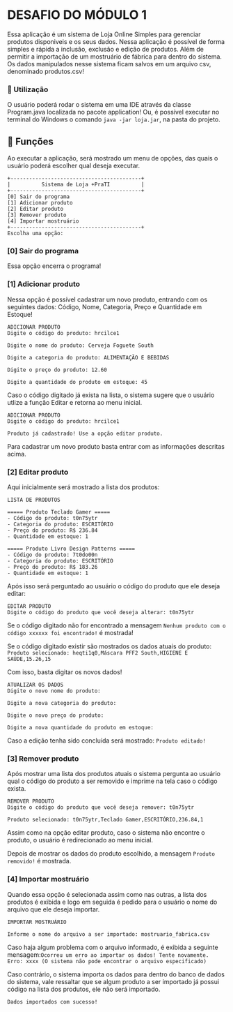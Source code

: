 # DESAFIO DO MÓDULO 1 #
Essa aplicação é um sistema de Loja Online Simples para gerenciar produtos disponiveis e os seus dados.
Nessa aplicação é possível de forma simples e rápida a inclusão, exclusão e edição de produtos. Além de permitir a importação de um mostruário de fábrica para dentro do sistema. 
Os dados manipulados nesse sistema ficam salvos em um arquivo csv, denominado produtos.csv!

### 🔧 Utilização
O usuário poderá rodar o sistema em uma IDE através da classe Program.java localizada no pacote application!
Ou, é possível executar no terminal do Windows o comando ```java -jar loja.jar```, na pasta do projeto.

## 🚀 Funções
Ao executar a aplicação, será mostrado um menu de opções, das quais o usuário poderá escolher qual deseja executar.
```
+------------------------------------------+
|          Sistema de Loja +PraTI          |
+------------------------------------------+
[0] Sair do programa
[1] Adicionar produto
[2] Editar produto
[3] Remover produto
[4] Importar mostruário
+------------------------------------------+
Escolha uma opção: 
```
### [0] Sair do programa
Essa opção encerra o programa!

### [1] Adicionar produto
Nessa opção é possível cadastrar um novo produto, entrando com os seguintes dados:
Código, Nome, Categoria, Preço e Quantidade em Estoque!
```
ADICIONAR PRODUTO
Digite o código do produto: hrcilce1

Digite o nome do produto: Cerveja Foguete South

Digite a categoria do produto: ALIMENTAÇÃO E BEBIDAS

Digite o preço do produto: 12.60

Digite a quantidade do produto em estoque: 45
```

Caso o código digitado já exista na lista, o sistema sugere que o usuário utlize a função Editar e retorna ao menu inicial.
````
ADICIONAR PRODUTO
Digite o código do produto: hrcilce1

Produto já cadastrado! Use a opção editar produto.
````
Para cadastrar um novo produto basta entrar com as informações descritas acima.

### [2] Editar produto
Aqui inicialmente será mostrado a lista dos produtos: 
````
LISTA DE PRODUTOS

===== Produto Teclado Gamer =====
- Código do produto: t0n75ytr
- Categoria do produto: ESCRITÓRIO
- Preço do produto: R$ 236.84
- Quantidade em estoque: 1

===== Produto Livro Design Patterns =====
- Código do produto: 7t0do00n
- Categoria do produto: ESCRITÓRIO
- Preço do produto: R$ 183.26
- Quantidade em estoque: 1
````
Após isso será perguntado ao usuário o código do produto que ele deseja editar:
````
EDITAR PRODUTO
Digite o código do produto que você deseja alterar: t0n75ytr
````

Se o código digitado não for encontrado a mensagem ````Nenhum produto com o código xxxxxx foi encontrado!```` é mostrada!

Se o código digitado existir são mostrados os dados atuais do produto: ````Produto selecionado: heqti1q0,Máscara PFF2 South,HIGIENE E SAÚDE,15.26,15````

Com isso, basta digitar os novos dados!
```
ATUALIZAR OS DADOS
Digite o novo nome do produto:

Digite a nova categoria do produto:

Digite o novo preço do produto:

Digite a nova quantidade do produto em estoque: 
```
Caso a edição tenha sido concluída será mostrado: ```Produto editado!```
### [3] Remover produto
Após mostrar uma lista dos produtos atuais o sistema pergunta ao usuário qual o código do produto a ser removido e imprime na tela caso o código exista.
```
REMOVER PRODUTO
Digite o código do produto que você deseja remover: t0n75ytr

Produto selecionado: t0n75ytr,Teclado Gamer,ESCRITÓRIO,236.84,1
```

Assim como na opção editar produto, caso o sistema não encontre o produto, o usuário é redirecionado ao menu inicial.

Depois de mostrar os dados do produto escolhido, a mensagem ```Produto removido!``` é mostrada.

### [4] Importar mostruário
Quando essa opção é selecionada assim como nas outras, a lista dos produtos é exibida e logo em seguida é pedido para o usuário o nome do arquivo que ele deseja importar.
```
IMPORTAR MOSTRUÁRIO

Informe o nome do arquivo a ser importado: mostruario_fabrica.csv
```
Caso haja algum problema com o arquivo informado, é exibida a seguinte mensagem:```Ocorreu um erro ao importar os dados!
Tente novamente. 
Erro: xxxx (O sistema não pode encontrar o arquivo especificado)```

Caso contrário, o sistema importa os dados para dentro do banco de dados do sistema, vale ressaltar que se algum produto a ser importado já possui código na lista dos produtos, ele não será importado.
```
Dados importados com sucesso!
```
